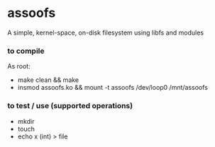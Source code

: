 # assoofs
A simple, kernel-space, on-disk filesystem using libfs and modules

### to compile
As root:
- make clean && make
- insmod assoofs.ko && mount -t assoofs /dev/loop0 /mnt/assoofs

### to test / use (supported operations)
- mkdir
- touch
- echo x (int) > file
